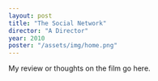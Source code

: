 ```yaml
---
layout: post
title: "The Social Network"
director: "A Director"
year: 2010
poster: "/assets/img/home.png"
---
```


My review or thoughts on the film go here.
